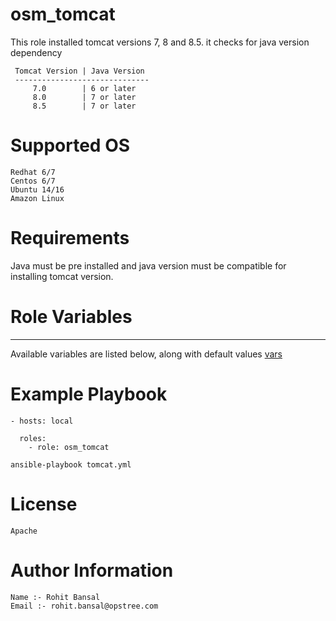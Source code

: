# osm_tomcat
  

 This role installed tomcat versions 7, 8 and 8.5. it checks for java version dependency
```
 Tomcat Version | Java Version
 ------------------------------
     7.0        | 6 or later
     8.0        | 7 or later
     8.5        | 7 or later
```

# Supported OS  

```
Redhat 6/7
Centos 6/7
Ubuntu 14/16
Amazon Linux
```
 
# Requirements

Java must be pre installed and java version must be compatible for installing tomcat version.


# Role Variables
 --------------

Available variables are listed below, along with default values [vars](https://gitlab.com/oosm/osm_tomcat/blob/master/vars/main.yml)


# Example Playbook
  
```
- hosts: local

  roles:
    - role: osm_tomcat

ansible-playbook tomcat.yml
```

# License
```
Apache
```

# Author Information
  
```
Name :- Rohit Bansal
Email :- rohit.bansal@opstree.com
```